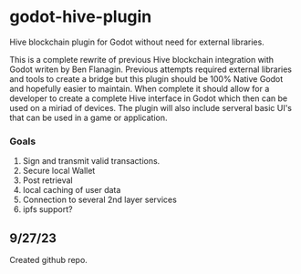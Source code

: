 # godot-hive-plugin
Hive blockchain plugin for Godot without need for external libraries. 

This is a complete rewrite of previous Hive blockchain integration with Godot writen by Ben Flanagin. Previous attempts required external libraries and tools to create a bridge but this plugin should be 100% Native Godot and hopefully easier to maintain. When complete it should allow for a developer to create a complete Hive interface in Godot which then can be used on a miriad of devices. The plugin will also include serveral basic UI's that can be used in a game or application. 

### Goals
1. Sign and transmit valid transactions.
2. Secure local Wallet
3. Post retrieval
4. local caching of user data
5. Connection to several 2nd layer services
6. ipfs support?

## 9/27/23

Created github repo. 
